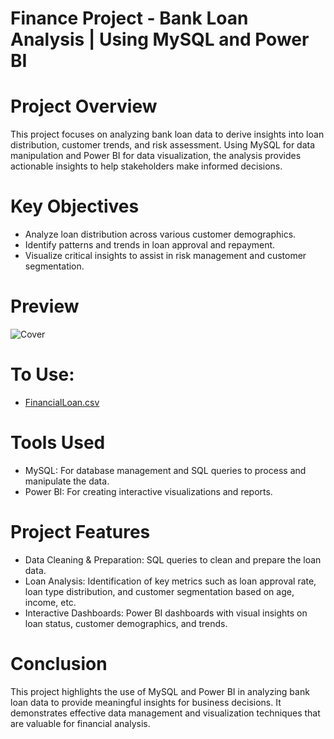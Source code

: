 
# Finance Project - Bank Loan Analysis | Using MySQL and Power BI
# Project Overview
This project focuses on analyzing bank loan data to derive insights into loan distribution, customer trends, and risk assessment. Using MySQL for data manipulation and Power BI for data visualization, the analysis provides actionable insights to help stakeholders make informed decisions.

# Key Objectives
* Analyze loan distribution across various customer demographics.
* Identify patterns and trends in loan approval and repayment.
* Visualize critical insights to assist in risk management and customer segmentation.

# Preview
![Cover](https://github.com/user-attachments/assets/665f0ed2-e962-4643-88ec-57d1dd453add)

# To Use:
* <a href ="https://github.com/BeingSaka/FinaceProject-Bank-Loan-Analysis-Using-MySQL-and-Power-Bi/blob/main/financial_loan.csv" > FinancialLoan.csv </a>

# Tools Used
* MySQL: For database management and SQL queries to process and manipulate the data.
* Power BI: For creating interactive visualizations and reports.

# Project Features
* Data Cleaning & Preparation: SQL queries to clean and prepare the loan data.
* Loan Analysis: Identification of key metrics such as loan approval rate, loan type distribution, and customer segmentation based on age, income, etc.
* Interactive Dashboards: Power BI dashboards with visual insights on loan status, customer demographics, and trends.

# Conclusion
This project highlights the use of MySQL and Power BI in analyzing bank loan data to provide meaningful insights for business decisions. It demonstrates effective data management and visualization techniques that are valuable for financial analysis.
